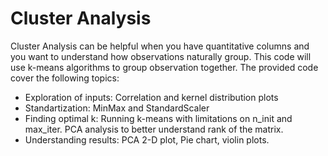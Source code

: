 # Cluster Analysis
Cluster Analysis can be helpful when you have quantitative columns and you want to understand how observations naturally group. This code will use k-means algorithms to group observation together. The provided code cover the following topics:
- Exploration of inputs: Correlation and kernel distribution plots
- Standartization: MinMax and StandardScaler
- Finding optimal k: Running k-means with limitations on n_init and max_iter. PCA analysis to better understand rank of the matrix.
- Understanding results: PCA 2-D plot, Pie chart, violin plots.
